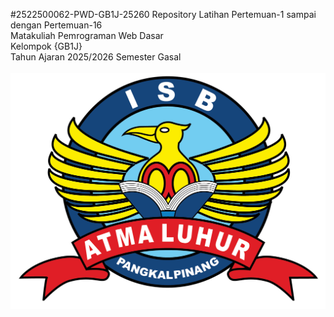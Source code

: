 #2522500062-PWD-GB1J-25260
Repository Latihan Pertemuan-1 sampai dengan Pertemuan-16<br>
Matakuliah Pemrograman Web Dasar<br>
Kelompok {GB1J}<br>
Tahun Ajaran 2025/2026
Semester Gasal<br><br>
![Logo ISBAL](logoisbal.png)